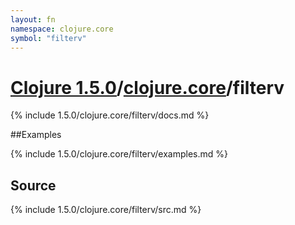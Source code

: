 ```yaml
---
layout: fn
namespace: clojure.core
symbol: "filterv"
---
```


# [Clojure 1.5.0](../../)/[clojure.core](../)/filterv

{% include 1.5.0/clojure.core/filterv/docs.md %}

##Examples

{% include 1.5.0/clojure.core/filterv/examples.md %}
## Source
{% include 1.5.0/clojure.core/filterv/src.md %}

